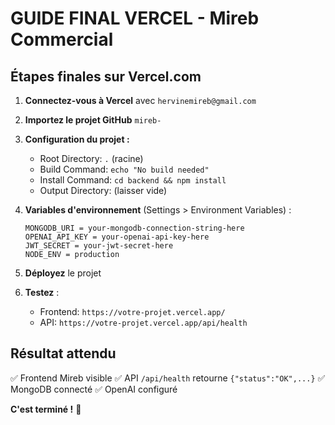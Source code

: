# GUIDE FINAL VERCEL - Mireb Commercial

## Étapes finales sur Vercel.com

1. **Connectez-vous à Vercel** avec `hervinemireb@gmail.com`

2. **Importez le projet GitHub** `mireb-`

3. **Configuration du projet :**
   - Root Directory: `.` (racine)
   - Build Command: `echo "No build needed"`
   - Install Command: `cd backend && npm install`
   - Output Directory: (laisser vide)

4. **Variables d'environnement** (Settings > Environment Variables) :
   ```
   MONGODB_URI = your-mongodb-connection-string-here
   OPENAI_API_KEY = your-openai-api-key-here
   JWT_SECRET = your-jwt-secret-here
   NODE_ENV = production
   ```

5. **Déployez** le projet

6. **Testez** :
   - Frontend: `https://votre-projet.vercel.app/`
   - API: `https://votre-projet.vercel.app/api/health`

## Résultat attendu

✅ Frontend Mireb visible
✅ API `/api/health` retourne `{"status":"OK",...}`
✅ MongoDB connecté
✅ OpenAI configuré

**C'est terminé !** 🎉
